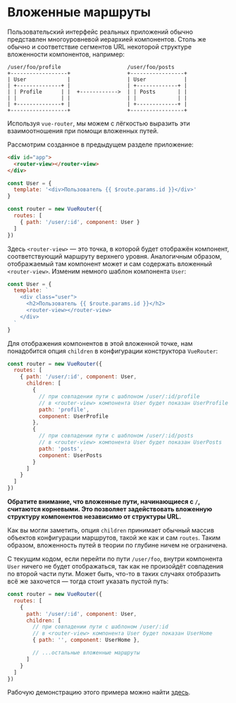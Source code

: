 # Вложенные маршруты

Пользовательский интерфейс реальных приложений обычно представлен многоуровневой иерархией компонентов. Столь же обычно и соответствие сегментов URL некоторой структуре вложенности компонентов, например:

```
/user/foo/profile                     /user/foo/posts
+------------------+                  +-----------------+
| User             |                  | User            |
| +--------------+ |                  | +-------------+ |
| | Profile      | |  +------------>  | | Posts       | |
| |              | |                  | |             | |
| +--------------+ |                  | +-------------+ |
+------------------+                  +-----------------+
```

Используя `vue-router`, мы можем с лёгкостью выразить эти взаимоотношения при помощи вложенных путей.

Рассмотрим созданное в предыдущем разделе приложение:

``` html
<div id="app">
  <router-view></router-view>
</div>
```

``` js
const User = {
  template: '<div>Пользователь {{ $route.params.id }}</div>'
}

const router = new VueRouter({
  routes: [
    { path: '/user/:id', component: User }
  ]
})
```

Здесь `<router-view>` — это точка, в которой будет отображён компонент, соответствующий маршруту верхнего уровня. Аналогичным образом, отображаемый там компонент может и сам содержать вложенный `<router-view>`. Изменим немного шаблон компонента `User`:

``` js
const User = {
  template: `
    <div class="user">
      <h2>Пользователь {{ $route.params.id }}</h2>
      <router-view></router-view>
    </div>
  `
}
```

Для отображения компонентов в этой вложенной точке, нам понадобится опция `children` в конфигурации конструктора `VueRouter`:

``` js
const router = new VueRouter({
  routes: [
    { path: '/user/:id', component: User,
      children: [
        {
          // при совпадении пути с шаблоном /user/:id/profile
          // в <router-view> компонента User будет показан UserProfile
          path: 'profile',
          component: UserProfile
        },
        {
          // при совпадении пути с шаблоном /user/:id/posts
          // в <router-view> компонента User будет показан UserPosts
          path: 'posts',
          component: UserPosts
        }
      ]
    }
  ]
})
```

**Обратите внимание, что вложенные пути, начинающиеся с `/`, считаются корневыми. Это позволяет задействовать вложенную структуру компонентов независимо от структуры URL.**

Как вы могли заметить, опция `children` принимает обычный массив объектов конфигурации маршрутов, такой же как и сам `routes`. Таким образом, вложенность путей в теории по глубине ничем не ограничена.

С текущим кодом, если перейти по пути `/user/foo`, внутри компонента `User` ничего не будет отображаться, так как не произойдёт совпадения по второй части пути. Может быть, что-то в таких случаях отобразить всё же захочется — тогда стоит указать пустой путь:

``` js
const router = new VueRouter({
  routes: [
    {
      path: '/user/:id', component: User,
      children: [
        // при совпадении пути с шаблоном /user/:id
        // в <router-view> компонента User будет показан UserHome
        { path: '', component: UserHome },

        // ...остальные вложенные маршруты
      ]
    }
  ]
})
```

Рабочую демонстрацию этого примера можно найти [здесь](https://jsfiddle.net/yyx990803/L7hscd8h/).
